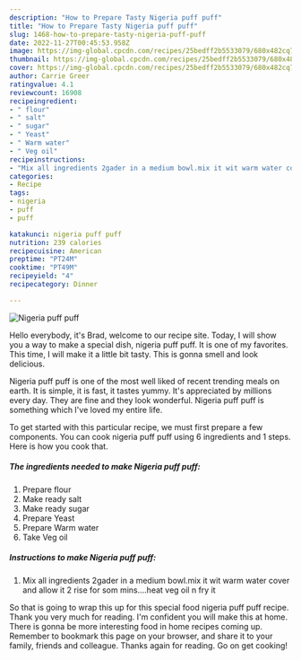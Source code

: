 ```yaml
---
description: "How to Prepare Tasty Nigeria puff puff"
title: "How to Prepare Tasty Nigeria puff puff"
slug: 1468-how-to-prepare-tasty-nigeria-puff-puff
date: 2022-11-27T00:45:53.958Z
image: https://img-global.cpcdn.com/recipes/25bedff2b5533079/680x482cq70/nigeria-puff-puff-recipe-main-photo.jpg
thumbnail: https://img-global.cpcdn.com/recipes/25bedff2b5533079/680x482cq70/nigeria-puff-puff-recipe-main-photo.jpg
cover: https://img-global.cpcdn.com/recipes/25bedff2b5533079/680x482cq70/nigeria-puff-puff-recipe-main-photo.jpg
author: Carrie Greer
ratingvalue: 4.1
reviewcount: 16908
recipeingredient:
- " flour"
- " salt"
- " sugar"
- " Yeast"
- " Warm water"
- " Veg oil"
recipeinstructions:
- "Mix all ingredients 2gader in a medium bowl.mix it wit warm water cover and allow it 2 rise for som mins....heat veg oil n fry it"
categories:
- Recipe
tags:
- nigeria
- puff
- puff

katakunci: nigeria puff puff 
nutrition: 239 calories
recipecuisine: American
preptime: "PT24M"
cooktime: "PT49M"
recipeyield: "4"
recipecategory: Dinner

---
```



![Nigeria puff puff](https://img-global.cpcdn.com/recipes/25bedff2b5533079/680x482cq70/nigeria-puff-puff-recipe-main-photo.jpg)

Hello everybody, it's Brad, welcome to our recipe site. Today, I will show you a way to make a special dish, nigeria puff puff. It is one of my favorites. This time, I will make it a little bit tasty. This is gonna smell and look delicious.

Nigeria puff puff is one of the most well liked of recent trending meals on earth. It is simple, it is fast, it tastes yummy. It's appreciated by millions every day. They are fine and they look wonderful. Nigeria puff puff is something which I've loved my entire life.




To get started with this particular recipe, we must first prepare a few components. You can cook nigeria puff puff using 6 ingredients and 1 steps. Here is how you cook that.

<!--inarticleads1-->

##### The ingredients needed to make Nigeria puff puff:

1. Prepare  flour
1. Make ready  salt
1. Make ready  sugar
1. Prepare  Yeast
1. Prepare  Warm water
1. Take  Veg oil




<!--inarticleads2-->

##### Instructions to make Nigeria puff puff:

1. Mix all ingredients 2gader in a medium bowl.mix it wit warm water cover and allow it 2 rise for som mins....heat veg oil n fry it




So that is going to wrap this up for this special food nigeria puff puff recipe. Thank you very much for reading. I'm confident you will make this at home. There is gonna be more interesting food in home recipes coming up. Remember to bookmark this page on your browser, and share it to your family, friends and colleague. Thanks again for reading. Go on get cooking!
